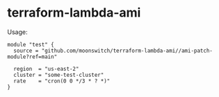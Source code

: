 # terraform-lambda-ami
Usage:
```
module "test" {
  source = "github.com/moonswitch/terraform-lambda-ami//ami-patch-module?ref=main"

  region  = "us-east-2"
  cluster = "some-test-cluster"
  rate    = "cron(0 0 */3 * ? *)"
}
```